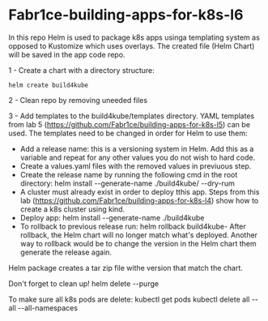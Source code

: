 # Fabr1ce-building-apps-for-k8s-l6

In this repo Helm is used to package k8s apps usinga templating system as opposed to Kustomize which uses overlays.
The created file (Helm Chart) will be saved in the app code repo.

1 - Create a chart with a directory structure:

	helm create build4kube

2 - Clean repo by removing uneeded files

3 - Add templates to the build4kube/templates directory. YAML templates from lab 5 (https://github.com/Fabr1ce/building-apps-for-k8s-l5) can be used.
The templates need to be changed in order for Helm to use them:
- Add a release name: this is a versioning system in Helm. Add this as a variable and repeat for any other values you do not wish to hard code.
- Create a values.yaml files with the removed values in previuous step.
- Create the release name by running the following cmd in the root directory:
	helm install --generate-name ./build4kube/ --dry-rum
- A cluster must already exist in order to deploy tthis app. Steps from this lab (https://github.com/Fabr1ce/building-apps-for-k8s-l4) show how to create a k8s cluster using  kind. 
- Deploy app: helm install --generate-name ./build4kube
- To rollback to previous release run: helm rollback build4kube-<previous-release>
After rollback, the Helm chart will no longer match what's deployed. Another way to rollback would be to change the version in the Helm chart them generate the release again.

Helm package <directory-for-chart> creates a tar zip file withe version that match the chart. 

Don't forget to clean up!
	helm delete <your-release> --purge

To make sure all k8s pods are delete:
	kubectl get pods
        kubectl delete all --all --all-namespaces

